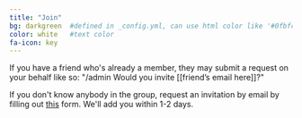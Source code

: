 ```yaml
---
title: "Join"
bg: darkgreen  #defined in _config.yml, can use html color like '#0fbfcf'
color: white   #text color
fa-icon: key
---
```


If you have a friend who's already a member, they may submit a request on your behalf like so: "/admin Would you invite [[friend’s email here]]?"

If you don't know anybody in the group, request an invitation by email by filling out <a href="https://indian-wit.typeform.com/to/ell6eZ">this</a> form. We'll add you within 1-2 days.
